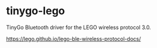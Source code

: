 # tinygo-lego

TinyGo Bluetooth driver for the LEGO wireless protocol 3.0.

https://lego.github.io/lego-ble-wireless-protocol-docs/


